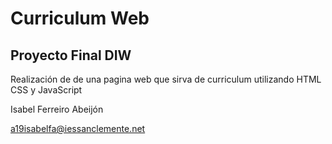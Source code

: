 # Curriculum Web

## Proyecto Final DIW

Realización de de una pagina web que sirva de curriculum utilizando HTML CSS y JavaScript

Isabel Ferreiro Abeijón

a19isabelfa@iessanclemente.net
